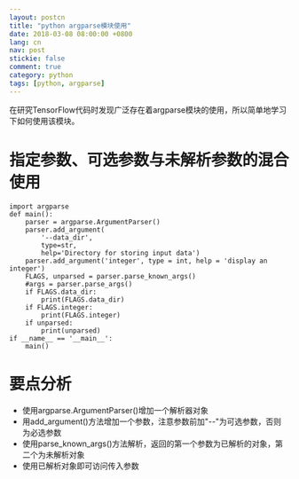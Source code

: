 ```yaml
---
layout: postcn
title: "python argparse模块使用"
date: 2018-03-08 08:00:00 +0800
lang: cn
nav: post
stickie: false 
comment: true
category: python
tags: [python, argparse]
---
```


在研究TensorFlow代码时发现广泛存在着argparse模块的使用，所以简单地学习下如何使用该模块。
<!-- more -->
# 指定参数、可选参数与未解析参数的混合使用

    import argparse
    def main():
        parser = argparse.ArgumentParser()
        parser.add_argument(
            '--data_dir',
            type=str,
            help='Directory for storing input data')
        parser.add_argument('integer', type = int, help = 'display an integer')
        FLAGS, unparsed = parser.parse_known_args()
        #args = parser.parse_args()
        if FLAGS.data_dir:
            print(FLAGS.data_dir)
        if FLAGS.integer:
            print(FLAGS.integer)
        if unparsed:
            print(unparsed)
    if __name__ == '__main__':
        main()
    

# 要点分析

*   使用argparse.ArgumentParser()增加一个解析器对象
*   用add_argument()方法增加一个参数，注意参数前加"--"为可选参数，否则为必选参数
*   使用parse_known_args()方法解析，返回的第一个参数为已解析的对象，第二个为未解析对象
*   使用已解析对象即可访问传入参数